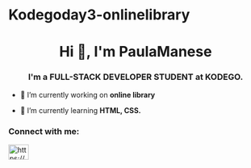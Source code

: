 # Kodegoday3-onlinelibrary

<h1 align="center">Hi 👋, I'm PaulaManese</h1>
<h3 align="center">I'm a FULL-STACK DEVELOPER STUDENT at KODEGO.</h3>

- 🔭 I’m currently working on **online library**

- 🌱 I’m currently learning **HTML, CSS.**

<h3 align="left">Connect with me:</h3>
<p align="left">
<a href="https://linkedin.com/in/https://www.linkedin.com/in/paula-manese-b32a64197/" target="blank"><img align="center" src="https://raw.githubusercontent.com/rahuldkjain/github-profile-readme-generator/master/src/images/icons/Social/linked-in-alt.svg" alt="https://www.linkedin.com/in/paula-manese-b32a64197/" height="30" width="40" /></a>
</p>
